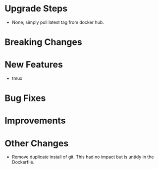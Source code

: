 # Upgrade Steps
- None; simply pull latest tag from docker hub.

# Breaking Changes

# New Features
- tmux

# Bug Fixes

# Improvements

# Other Changes
- Remove duplicate install of git. This had no impact but is untidy in the Dockerfile.
